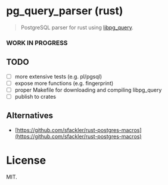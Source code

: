 pg_query_parser (rust)
======================

> PostgreSQL parser for rust using [libpg_query](https://github.com/lfittl/libpg_query).

### WORK IN PROGRESS

## TODO

- [ ] more extensive tests (e.g. pl/pgsql)
- [ ] expose more functions (e.g. fingerprint)
- [ ] proper Makefile for downloading and compiling libpg_query
- [ ] publish to crates

## Alternatives

- [https://github.com/sfackler/rust-postgres-macros](https://github.com/sfackler/rust-postgres-macros)

License
=======

MIT.
